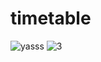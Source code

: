 # timetable

![yasss](https://user-images.githubusercontent.com/34621063/38676433-9eed89e4-3e78-11e8-97ae-38354e02ca6b.PNG)
![3](https://user-images.githubusercontent.com/34621063/38676430-9eb7e5f0-3e78-11e8-9079-2d18559b8a95.PNG)

